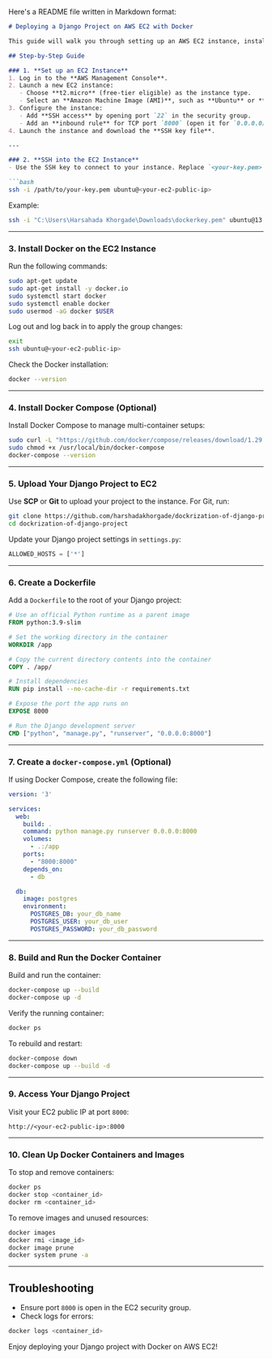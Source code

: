 Here's a README file written in Markdown format:  

```markdown
# Deploying a Django Project on AWS EC2 with Docker

This guide will walk you through setting up an AWS EC2 instance, installing Docker, Dockerizing your Django project, and deploying it on a public IP.

## Step-by-Step Guide

### 1. **Set up an EC2 Instance**
1. Log in to the **AWS Management Console**.
2. Launch a new EC2 instance:
   - Choose **t2.micro** (free-tier eligible) as the instance type.
   - Select an **Amazon Machine Image (AMI)**, such as **Ubuntu** or **Amazon Linux 2**.
3. Configure the instance:
   - Add **SSH access** by opening port `22` in the security group.
   - Add an **inbound rule** for TCP port `8000` (open it for `0.0.0.0/0`).
4. Launch the instance and download the **SSH key file**.

---

### 2. **SSH into the EC2 Instance**
- Use the SSH key to connect to your instance. Replace `<your-key.pem>` and `<your-ec2-public-ip>` with your key file and public IP:

```bash
ssh -i /path/to/your-key.pem ubuntu@<your-ec2-public-ip>
```

Example:

```bash
ssh -i "C:\Users\Harsahada Khorgade\Downloads\dockerkey.pem" ubuntu@13.233.36.42
```

---

### 3. **Install Docker on the EC2 Instance**
Run the following commands:

```bash
sudo apt-get update
sudo apt-get install -y docker.io
sudo systemctl start docker
sudo systemctl enable docker
sudo usermod -aG docker $USER
```

Log out and log back in to apply the group changes:

```bash
exit
ssh ubuntu@<your-ec2-public-ip>
```

Check the Docker installation:

```bash
docker --version
```

---

### 4. **Install Docker Compose (Optional)**
Install Docker Compose to manage multi-container setups:

```bash
sudo curl -L "https://github.com/docker/compose/releases/download/1.29.2/docker-compose-$(uname -s)-$(uname -m)" -o /usr/local/bin/docker-compose
sudo chmod +x /usr/local/bin/docker-compose
docker-compose --version
```

---

### 5. **Upload Your Django Project to EC2**
Use **SCP** or **Git** to upload your project to the instance. For Git, run:

```bash
git clone https://github.com/harshadakhorgade/dockrization-of-django-project.git
cd dockrization-of-django-project
```

Update your Django project settings in `settings.py`:

```python
ALLOWED_HOSTS = ['*']
```

---

### 6. **Create a Dockerfile**
Add a `Dockerfile` to the root of your Django project:

```dockerfile
# Use an official Python runtime as a parent image
FROM python:3.9-slim

# Set the working directory in the container
WORKDIR /app

# Copy the current directory contents into the container
COPY . /app/

# Install dependencies
RUN pip install --no-cache-dir -r requirements.txt

# Expose the port the app runs on
EXPOSE 8000

# Run the Django development server
CMD ["python", "manage.py", "runserver", "0.0.0.0:8000"]
```

---

### 7. **Create a `docker-compose.yml` (Optional)**
If using Docker Compose, create the following file:

```yaml
version: '3'

services:
  web:
    build: .
    command: python manage.py runserver 0.0.0.0:8000
    volumes:
      - .:/app
    ports:
      - "8000:8000"
    depends_on:
      - db

  db:
    image: postgres
    environment:
      POSTGRES_DB: your_db_name
      POSTGRES_USER: your_db_user
      POSTGRES_PASSWORD: your_db_password
```

---

### 8. **Build and Run the Docker Container**
Build and run the container:

```bash
docker-compose up --build
docker-compose up -d
```

Verify the running container:

```bash
docker ps
```

To rebuild and restart:

```bash
docker-compose down
docker-compose up --build -d
```

---

### 9. **Access Your Django Project**
Visit your EC2 public IP at port `8000`:

```plaintext
http://<your-ec2-public-ip>:8000
```

---

### 10. **Clean Up Docker Containers and Images**
To stop and remove containers:

```bash
docker ps
docker stop <container_id>
docker rm <container_id>
```

To remove images and unused resources:

```bash
docker images
docker rmi <image_id>
docker image prune
docker system prune -a
```

---

## Troubleshooting
- Ensure port `8000` is open in the EC2 security group.
- Check logs for errors:

```bash
docker logs <container_id>
```

Enjoy deploying your Django project with Docker on AWS EC2!
```

